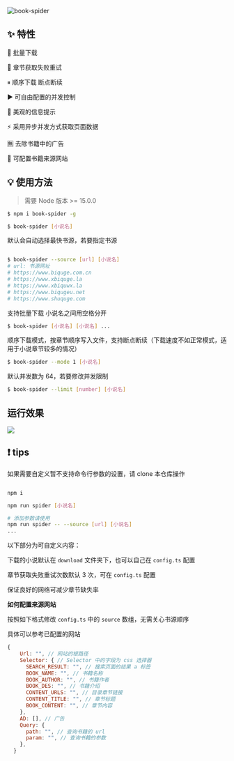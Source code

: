 ![book-spider](https://socialify.git.ci/Cansiny0320/book-spider/image?description=1&descriptionEditable=%F0%9F%8E%89%20%E5%BC%80%E7%AE%B1%E5%8D%B3%E7%94%A8%E7%9A%84%E9%AB%98%E6%80%A7%E8%83%BD%E5%8F%AF%E8%87%AA%E5%AE%9A%E4%B9%89%E7%9A%84%E7%AC%94%E8%B6%A3%E9%98%81%E5%B0%8F%E8%AF%B4%E7%88%AC%E8%99%AB%20%20%E5%BF%AB%E9%80%9F%E4%B8%8B%E8%BD%BD%E6%97%A0%E5%B9%BF%E5%91%8A%E5%B0%8F%E8%AF%B4&font=Inter&language=1&owner=1&pattern=Plus&stargazers=1&theme=Light)

## ✨ 特性

📂 批量下载

🔄 章节获取失败重试

⏸ 顺序下载 断点断续

▶️ 可自由配置的并发控制

📑 美观的信息提示

⚡ 采用异步并发方式获取页面数据

🈚 去除书籍中的广告

🔧 可配置书籍来源网站

## 💡 使用方法

> 需要 Node 版本 >= 15.0.0

```bash
$ npm i book-spider -g

$ book-spider [小说名]
```

默认会自动选择最快书源，若要指定书源

```bash

$ book-spider --source [url] [小说名]
# url: 书源网址
# https://www.biquge.com.cn
# https://www.xbiquge.la
# https://www.xbiquwx.la
# https://www.biqugeu.net
# https://www.shuquge.com
```

支持批量下载 小说名之间用空格分开

```bash
$ book-spider [小说名] [小说名] ...
```

顺序下载模式，按章节顺序写入文件，支持断点断续（下载速度不如正常模式，适用于小说章节较多的情况）

```bash
$ book-spider --mode 1 [小说名]
```

默认并发数为 64，若要修改并发限制

```bash
$ book-spider --limit [number] [小说名]
```

## 运行效果

![](https://cansiny.oss-cn-shanghai.aliyuncs.com/images/run.gif)

## ❗ tips

如果需要自定义暂不支持命令行参数的设置，请 clone 本仓库操作

```bash

npm i

npm run spider [小说名]

# 添加参数请使用
npm run spider -- --source [url] [小说名]
...
```

以下部分为可自定义内容：

下载的小说默认在 `download` 文件夹下，也可以自己在 `config.ts` 配置

章节获取失败重试次数默认 3 次，可在 `config.ts` 配置

保证良好的网络可减少章节缺失率

**如何配置来源网站**

按照如下格式修改 `config.ts` 中的 `source` 数组，无需关心书源顺序

具体可以参考已配置的网站

```js
{
    Url: "", // 网站的根路径
    Selector: { // Selector 中的字段为 css 选择器
      SEARCH_RESULT: "", // 搜索页面的结果 a 标签
      BOOK_NAME: "", // 书籍名称
      BOOK_AUTHOR: "", // 书籍作者
      BOOK_DES: "", // 书籍介绍
      CONTENT_URLS: "", // 目录章节链接
      CONTENT_TITLE: "", // 章节标题
      BOOK_CONTENT: "", // 章节内容
    },
    AD: [], // 广告
    Query: {
      path: "", // 查询书籍的 url
      param: "", // 查询书籍的参数
    },
  }
```
